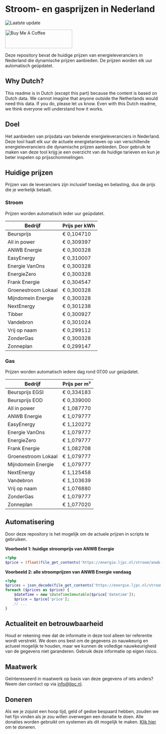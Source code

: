 # Stroom- en gasprijzen in Nederland

![Laatste update](https://img.shields.io/badge/laatste%20update-2023--07--05%2019%3A00%20CET-brightgreen)

<a href="https://www.buymeacoffee.com/Lars-" target="_blank"><img src="https://cdn.buymeacoffee.com/buttons/v2/default-orange.png" alt="Buy Me A Coffee" height="60" style="height: 60px !important;width: 217px !important;" ></a>

Deze repository bevat de huidige prijzen van energieleveranciers in Nederland die dynamische prijzen aanbieden. De prijzen worden elk uur automatisch geüpdatet.

## Why Dutch?

This readme is in Dutch (except this part) because the content is based on Dutch data. We cannot imagine that anyone outside the Netherlands would need this data. If you do, please let us know. Even with this Dutch readme, we think
everyone will understand how it works.

## Doel

Het aanbieden van prijsdata van bekende energieleveranciers in Nederland. Deze tool haalt elk uur de actuele energietarieven op van verschillende energieleveranciers die dynamische prijzen aanbieden. Door gebruik te maken van deze tool
krijg je een overzicht van de huidige tarieven en kun je beter inspelen op prijsschommelingen.

## Huidige prijzen

Prijzen van de leveranciers zijn inclusief toeslag en belasting, dus de prijs die je werkelijk betaalt.

### Stroom

Prijzen worden automatisch ieder uur geüpdatet.

 Bedrijf | Prijs per kWh 
---------|---------------
Beursprijs | € 0,104710
All in power | € 0,309397
ANWB Energie | € 0,300328
EasyEnergy | € 0,310007
Energie VanOns | € 0,300328
EnergieZero | € 0,300328
Frank Energie | € 0,304547
Groenestroom Lokaal | € 0,300328
Mijndomein Energie | € 0,300328
NextEnergy | € 0,301238
Tibber | € 0,300927
Vandebron | € 0,301024
Vrij op naam | € 0,299112
ZonderGas | € 0,300328
Zonneplan | € 0,299147


### Gas

Prijzen worden automatisch iedere dag rond 07.00 uur geüpdatet.

 Bedrijf | Prijs per m³ 
---------|--------------
Beursprijs EGSI | € 0,334183
Beursprijs EOD | € 0,339000
All in power | € 1,087770
ANWB Energie | € 1,079777
EasyEnergy | € 1,120272
Energie VanOns | € 1,079777
EnergieZero | € 1,079777
Frank Energie | € 1,082708
Groenestroom Lokaal | € 1,079777
Mijndomein Energie | € 1,079777
NextEnergy | € 1,125458
Vandebron | € 1,103639
Vrij op naam | € 1,076880
ZonderGas | € 1,079777
Zonneplan | € 1,077020


## Automatisering

Door deze repository is het mogelijk om de actuele prijzen in scripts te gebruiken.

**Voorbeeld 1: huidige stroomprijs van ANWB Energie**

```php
<?php
$price = (float)file_get_contents('https://energie.ljpc.nl/stroom/anwb-energie-nu.txt');

```

**Voorbeeld 2: alle stroomprijzen van ANWB Energie vandaag**

```php
<?php
$prices = json_decode(file_get_contents('https://energie.ljpc.nl/stroom/all-in-power-vandaag.json'),true);
foreach ($prices as $price) {
    $dateTime = new \DateTimeImmutable($price['datetime']);
    $price = $price['price'];
    // ...
}
```

## Actualiteit en betrouwbaarheid

Houd er rekening mee dat de informatie in deze tool alleen ter referentie wordt verstrekt. We doen ons best om de gegevens zo nauwkeurig en actueel mogelijk te houden, maar we kunnen de volledige nauwkeurigheid van de gegevens niet
garanderen. Gebruik deze informatie op eigen risico.

## Maatwerk

Geïnteresseerd in maatwerk op basis van deze gegevens of iets anders? Neem dan contact op
via [info@ljpc.nl](mailto:info@ljpc.nl?subject=Energie%20prijzen).

## Doneren

Als we je zojuist een hoop tijd, geld of gedoe bespaard hebben, zouden we het fijn vinden als je zou willen overwegen een
donatie te doen. Alle donaties worden gebruikt om systemen als dit mogelijk te
maken. [Klik hier](https://www.buymeacoffee.com/Lars-) om te doneren.
